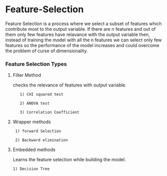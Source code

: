 # Feature-Selection

Feature Selection is a process where we select a subset of features which contribute most to the output variable. If there are n features and out of them only few features have relavance with the output variable then, instead of training the model with all the n features we can select only few features so the performance of the model increases and could overcome the problem of curse of dimensionality.

### Feature Selection Types

  


1. Filter Method

    checks the relevance of features with output variable.
    
          1) CHI squared test
          
          2) ANOVA test
          
          3) Correlation Coefficient

2. Wrapper methods
    
        1) forward Selection
        
        2) Backward elimination
        
3. Embedded methods

     Learns the feature selection while building the model.
      
       1) Decision Tree
       

   
